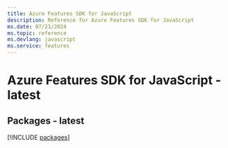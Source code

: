 ```yaml
---
title: Azure Features SDK for JavaScript
description: Reference for Azure Features SDK for JavaScript
ms.date: 07/23/2024
ms.topic: reference
ms.devlang: javascript
ms.service: features
---
```

# Azure Features SDK for JavaScript - latest
## Packages - latest
[!INCLUDE [packages](features-index.md)]